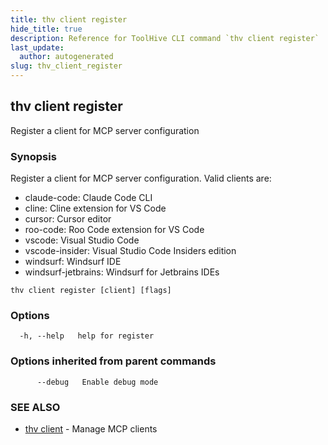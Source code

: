```yaml
---
title: thv client register
hide_title: true
description: Reference for ToolHive CLI command `thv client register`
last_update:
  author: autogenerated
slug: thv_client_register
---
```


## thv client register

Register a client for MCP server configuration

### Synopsis

Register a client for MCP server configuration.
Valid clients are:
  - claude-code: Claude Code CLI
  - cline: Cline extension for VS Code
  - cursor: Cursor editor
  - roo-code: Roo Code extension for VS Code
  - vscode: Visual Studio Code
  - vscode-insider: Visual Studio Code Insiders edition
  - windsurf: Windsurf IDE
  - windsurf-jetbrains: Windsurf for Jetbrains IDEs

```
thv client register [client] [flags]
```

### Options

```
  -h, --help   help for register
```

### Options inherited from parent commands

```
      --debug   Enable debug mode
```

### SEE ALSO

* [thv client](thv_client.md)	 - Manage MCP clients

